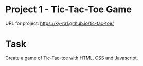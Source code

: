 # Project 1 - Tic-Tac-Toe Game

URL for project: https://ky-ra1.github.io/tic-tac-toe/

# Task
Create a game of Tic-Tac-toe with HTML, CSS and Javascript.
